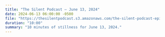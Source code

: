 ```yaml
---
title: "The Silent Podcast — June 13, 2024"
date: 2024-06-13 06:00:00 -0500
file: "https://thesilentpodcast.s3.amazonaws.com/the-silent-podcast-episode-track.mp3"
duration: "10:00"
summary: "10 minutes of stillness for June 13, 2024."
---
```

